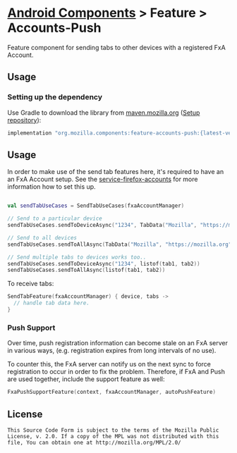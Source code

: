 # [Android Components](../../../README.md) > Feature > Accounts-Push

Feature component for sending tabs to other devices with a registered FxA Account.

## Usage

### Setting up the dependency

Use Gradle to download the library from [maven.mozilla.org](https://maven.mozilla.org/) ([Setup repository](../../../README.md#maven-repository)):

```Groovy
implementation "org.mozilla.components:feature-accounts-push:{latest-version}"
```

## Usage

In order to make use of the send tab features here, it's required to have an an FxA Account setup.
See the [service-firefox-accounts](../../service/firefox-accounts/README.md) for more information how to set this up.

```kotlin

val sendTabUseCases = SendTabUseCases(fxaAccountManager)

// Send to a particular device
sendTabUseCases.sendToDeviceAsync("1234", TabData("Mozilla", "https://mozilla.org"))

// Send to all devices
sendTabUseCases.sendToAllAsync(TabData("Mozilla", "https://mozilla.org"))

// Send multiple tabs to devices works too..
sendTabUseCases.sendToDeviceAsync("1234", listof(tab1, tab2))
sendTabUseCases.sendToAllAsync(listof(tab1, tab2))

```

To receive tabs:

```kotlin
SendTabFeature(fxaAccountManager) { device, tabs ->
  // handle tab data here.
}
```

### Push Support

Over time, push registration information can become stale on an FxA server in various ways,
(e.g. registration expires from long intervals of no use).

To counter this, the FxA server can notify us on the next sync to force registration to occur
in order to fix the problem. Therefore, if FxA and Push are used together,
include the support feature as well:

```kotlin
FxaPushSupportFeature(context, fxaAccountManager, autoPushFeature)
```

## License

    This Source Code Form is subject to the terms of the Mozilla Public
    License, v. 2.0. If a copy of the MPL was not distributed with this
    file, You can obtain one at http://mozilla.org/MPL/2.0/
